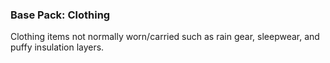 ### Base Pack: Clothing

Clothing items not normally worn/carried such as rain gear, sleepwear, and puffy insulation layers.
